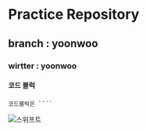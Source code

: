# Practice Repository

## branch : yoonwoo
### wirtter : yoonwoo

#### 코드 블럭
```
코드블럭은 ```` 
```

![스위프트](https://www.google.com/url?sa=i&url=https%3A%2F%2Fdeveloper.apple.com%2Fkr%2Fswift%2Fresources%2F&psig=AOvVaw18uU5Q2mAbkUPPrYJiJL8I&ust=1687176582522000&source=images&cd=vfe&ved=0CBEQjRxqFwoTCKCL5djkzP8CFQAAAAAdAAAAABAE)